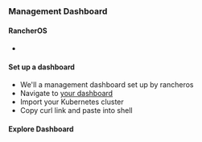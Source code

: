 ### Management Dashboard


#### RancherOS
* 



#### Set up a dashboard
* We'll a management dashboard set up by rancheros
* Navigate to [your dashboard](https://localhost)
* Import your Kubernetes cluster
* Copy curl link and paste into shell



#### Explore Dashboard
